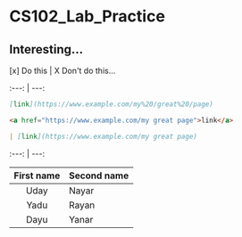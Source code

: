 # CS102_Lab_Practice

Interesting...
---

 [x] Do this | X Don't do this...

:---: | ---:
```md
[link](https://www.example.com/my%20/great%20/page)

<a href="https://www.example.com/my great page">link</a>

| [link](https://www.example.com/my great page)


``` 
:---: | ---:



First name | Second name
:----: | :----
Uday | Nayar
Yadu | Rayan
Dayu | Yanar
